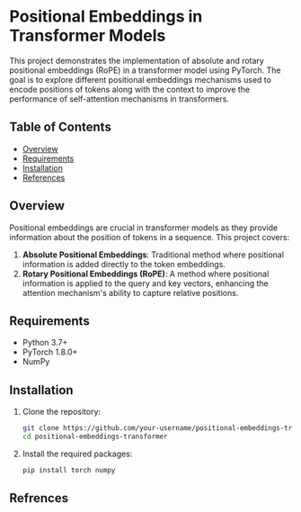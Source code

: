 # Positional Embeddings in Transformer Models

This project demonstrates the implementation of absolute and rotary positional embeddings (RoPE) in a transformer model using PyTorch. The goal is to explore different positional embeddings mechanisms used to encode positions of tokens along with the context to improve the performance of self-attention mechanisms in transformers.

## Table of Contents

- [Overview](#overview)
- [Requirements](#requirements)
- [Installation](#installation)
- [References](#references)


## Overview

Positional embeddings are crucial in transformer models as they provide information about the position of tokens in a sequence. This project covers:

1. **Absolute Positional Embeddings**: Traditional method where positional information is added directly to the token embeddings.
2. **Rotary Positional Embeddings (RoPE)**: A method where positional information is applied to the query and key vectors, enhancing the attention mechanism's ability to capture relative positions.

## Requirements

- Python 3.7+
- PyTorch 1.8.0+
- NumPy

## Installation

1. Clone the repository:
    ```bash
    git clone https://github.com/your-username/positional-embeddings-transformer.git
    cd positional-embeddings-transformer
    ```

2. Install the required packages:
    ```bash
    pip install torch numpy
    ```

## Refrences

